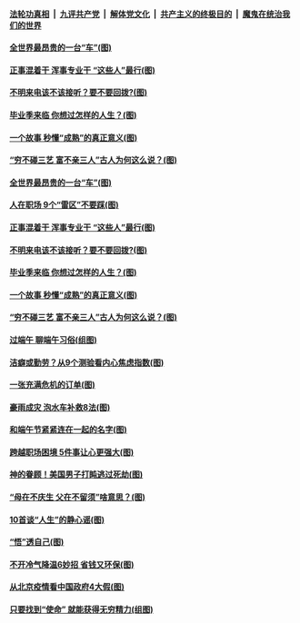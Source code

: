 ####  [法轮功真相](../../../../basic/blob/master/README.md?t=06270202) &nbsp;|&nbsp; [九评共产党](../../../../9ping.md/blob/master/README.md?t=06270202) &nbsp;|&nbsp; [解体党文化](../../../../jtdwh.md/blob/master/README.md?t=06270202)  &nbsp;|&nbsp; [共产主义的终极目的](../../../../gczydzjmd.md/blob/master/README.md?t=06270202) &nbsp;|&nbsp; [魔鬼在统治我们的世界](../../../../mgztzwmdsj.md/blob/master/README.md?t=06270202) 

#### [全世界最昂贵的一台“车”(图)](../pages/p8/937477.md?t=06270202) 

#### [正事混着干 浑事专业干 “这些人”最行(图)](../pages/p8/937732.md?t=06270202) 

#### [不明来电该不该接听？要不要回拨?(图)](../pages/p8/936929.md?t=06270202) 

#### [毕业季来临 你想过怎样的人生？(图)](../pages/p8/937661.md?t=06270202) 

#### [一个故事 秒懂“成熟”的真正意义(图)](../pages/p8/936405.md?t=06270202) 

#### [“穷不碰三艺 富不亲三人”古人为何这么说？(图)](../pages/p8/937602.md?t=06270202) 

#### [全世界最昂贵的一台“车”(图)](../pages/p8/937477.md?t=06270202) 

#### [人在职场 9个“雷区”不要踩(图)](../pages/p8/937766.md?t=06270202) 

#### [正事混着干 浑事专业干 “这些人”最行(图)](../pages/p8/937732.md?t=06270202) 

#### [不明来电该不该接听？要不要回拨?(图)](../pages/p8/936929.md?t=06270202) 

#### [毕业季来临 你想过怎样的人生？(图)](../pages/p8/937661.md?t=06270202) 

#### [一个故事 秒懂“成熟”的真正意义(图)](../pages/p8/936405.md?t=06270202) 

#### [“穷不碰三艺 富不亲三人”古人为何这么说？(图)](../pages/p8/937602.md?t=06270202) 

#### [过端午 聊端午习俗(组图)](../pages/p8/937246.md?t=06270202) 

#### [洁癖或勤劳？从9个测验看内心焦虑指数(图)](../pages/p8/937558.md?t=06270202) 

#### [一张充满危机的订单(图)](../pages/p8/936981.md?t=06270202) 

#### [豪雨成灾 泡水车补救8法(图)](../pages/p8/937526.md?t=06270202) 

#### [和端午节紧紧连在一起的名字(图)](../pages/p8/937448.md?t=06270202) 

#### [跨越职场困境 5件事让心更强大(图)](../pages/p8/937375.md?t=06270202) 

#### [神的眷顾！美国男子打盹逃过死劫(图)](../pages/p8/936985.md?t=06270202) 

#### [“母在不庆生 父在不留须”啥意思？(图)](../pages/p8/937234.md?t=06270202) 

#### [10首谈“人生”的静心谣(图)](../pages/p8/936965.md?t=06270202) 

#### [“悟”透自己(图)](../pages/p8/936972.md?t=06270202) 

#### [不开冷气降温6妙招 省钱又环保(图)](../pages/p8/937329.md?t=06270202) 

#### [从北京疫情看中国政府4大假(图)](../pages/p8/937196.md?t=06270202) 

#### [只要找到“使命” 就能获得无穷精力(组图)](../pages/p8/937159.md?t=06270202) 

